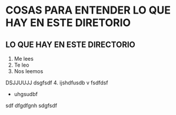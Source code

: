 # COSAS PARA ENTENDER LO QUE HAY EN ESTE DIRETORIO
## LO QUE HAY EN ESTE DIRECTORIO

1. Me lees
1. Te leo
1. Nos leemos

DSJJUUJJ
dsgfsdf
4. ijshdfusdb v
fsdfdsf
- uhgsudbf

sdf
dfgdfgnh
sdgfsdf


